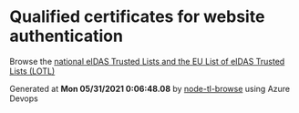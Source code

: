 # Qualified certificates for website authentication 
 Browse the [national eIDAS Trusted Lists and the EU List of eIDAS Trusted Lists (LOTL)](https://webgate.ec.europa.eu/tl-browser/#/) 
 
 
Generated at **Mon 05/31/2021  0:06:48.08** by [node-tl-browse](https://github.com/ymedlop/node-tl-browser) using Azure Devops 
